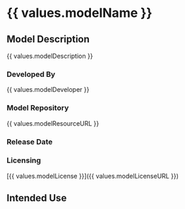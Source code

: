 # **{{ values.modelName }}**

<!--
This document provides a basic model card for the model that this catalog entity represents. It will be prepopulated with some of the information that you fill out, but add to it as needed.
-->

## **Model Description**
{{ values.modelDescription }}

### **Developed By**
{{ values.modelDeveloper }}

### **Model Repository**
{{ values.modelResourceURL }}

### **Release Date**
<!--
If you want to highlight when the model was released or published, include that here
-->

### **Licensing**
[{{ values.modelLicense }}]({{ values.modelLicenseURL }})

## **Intended Use**
<!--
Use this section to fill out intended usecases for the model
-->
